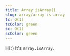 ```yaml
---
title: Array.isArray()
slug: array/array-is-array
tc: O(1)
tcColor: green
sc: O(1)
scColor: green
---
```

Hi :) It's `Array.isArray`.
